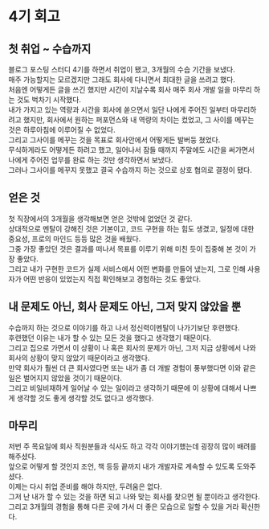 # 4기 회고

## 첫 취업 ~ 수습까지
블로그 포스팅 스터디 4기를 하면서 취업이 됐고, 3개월의 수습 기간을 보냈다.  
매주 가능할지는 모르겠지만 그래도 회사에 다니면서 최대한 글을 쓰려고 했다.  
처음엔 어떻게든 글을 쓰긴 했지만 시간이 지날수록 회사 매주 회사 개발 일을 마무리 하는 것도 벅차기 시작했다.  
내가 가지고 있는 역량과 시간을 회사에 쏟으면서 일단 나에게 주어진 일부터 마무리하려고 했지만, 회사에서 원하는 퍼포먼스와 내 역량의 차이는 컸었고, 그 사이를 메꾸는 것은 하루아침에 이루어질 수 없었다.  
그리고 그사이를 메꾸는 것을 목표로 회사안에서 어떻게든 발버둥 쳤었다.  
무식하게라도 어떻게든 하려고 했고, 일어나서 잠들 때까지 주말에도 시간을 써가면서 나에게 주어진 업무를 완료 하는 것만 생각하면서 보냈다.  
그러나 그사이를 메꾸지 못했고 결국 수습까지 하는 것으로 상호 협의로 결정이 됐다.  

## 얻은 것
첫 직장에서의 3개월을 생각해보면 얻은 것밖에 없었던 것 같다.  
상대적으로 멘탈이 강해진 것은 기본이고, 코드 구현을 하는 힘도 생겼고, 일정에 대한 중요성, 프로의 마인드 등등 많은 것을 배웠다.  
그중 가장 좋았던 것은 결과를 떠나서 목표를 이루기 위해 미친 듯이 집중해 본 것이 가장 좋았다.  
그리고 내가 구현한 코드가 실제 서비스에서 어떤 변화를 만들어 냈는지, 그로 인해 사용자가 어떤 반응이 있었는지 직접 확인해보고 경험하는 것도 좋았다.  

## 내 문제도 아닌, 회사 문제도 아닌, 그저 맞지 않았을 뿐
수습까지 하는 것으로 이야기를 하고 나서 정신력이멘탈이 나가기보단 후련했다.  
후련했던 이유는 내가 할 수 있는 모든 것을 했다고 생각했기 때문이다.  
그리고 집으로 가면서 이 상황이 나 혹은 회사의 문제가 아닌, 그저 지금 상황에서 나와 회사의 상황이 맞지 않았기 때문이라고 생각했다.  
만약 회사가 훨씬 더 큰 회사였다면 또는 내가 좀 더 개발 경험이 풍부했다면 이와 같은 일은 벌어지지 않았을 것이기 때문이다.  
그리고 비일비재하게 일어날 수 있는 일이라고 생각하기 때문에 이 상황에 대해서 나쁘게 생각할 것도 좋게 생각할 것도 없다고 생각했다. 

## 마무리
저번 주 목요일에 회사 직원분들과 식사도 하고 각각 이야기했는데 굉장히 많이 배려를 해주셨다.  
앞으로 어떻게 할 것인지 조언, 책 등등 끝까지 내가 개발자로 계속할 수 있도록 도와주셨다.  
이제는 다시 취업 준비를 해야 하지만, 두려움은 없다.  
그저 난 내가 할 수 있는 것을 하면 되고 나와 맞는 회사를 찾으면 될 뿐이라고 생각한다.  
그리고 3개월의 경험을 통해 다른 곳에 가서 더 좋은 모습으로 일할 수 있을 거라 확신한다.  